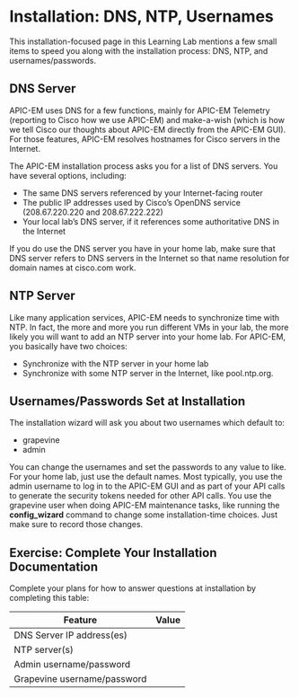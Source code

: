# Installation: DNS, NTP, Usernames
This installation-focused page in this Learning Lab mentions a few small items to speed you along with the installation process: DNS, NTP, and usernames/passwords.

## DNS Server
APIC-EM uses DNS for a few functions, mainly for APIC-EM Telemetry (reporting to Cisco how we use APIC-EM) and make-a-wish (which is how we tell Cisco our thoughts about APIC-EM directly from the APIC-EM GUI). For those features, APIC-EM resolves hostnames for Cisco servers in the Internet.

The APIC-EM installation process asks you for a list of DNS servers. You have several options, including:
- The same DNS servers referenced by your Internet-facing router
- The public IP addresses used by Cisco’s OpenDNS service (208.67.220.220 and 208.67.222.222)
- Your local lab’s DNS server, if it references some authoritative DNS in the Internet

If you do use the DNS server you have in your home lab, make sure that DNS server refers to DNS servers in the Internet so that name resolution for domain names at cisco.com work.

## NTP Server
Like many application services, APIC-EM needs to synchronize time with NTP. In fact, the more and more you run different VMs in your lab, the more likely you will want to add an NTP server into your home lab.
For APIC-EM, you basically have two choices:
- Synchronize with the NTP server in your home lab
- Synchronize with some NTP server in the Internet, like pool.ntp.org.

## Usernames/Passwords Set at Installation
The installation wizard will ask you about two usernames which default to:
- grapevine
- admin

You can change the usernames and set the passwords to any value to like. For your home lab, just use the default names. Most typically, you use the admin username to log in to the APIC-EM GUI and as part of your API calls to generate the security tokens needed for other API calls. You use the grapevine user when doing APIC-EM maintenance tasks, like running the **config_wizard** command to change some installation-time choices. Just make sure to record those changes.


## Exercise: Complete Your Installation Documentation
Complete your plans for how to answer questions at installation by completing this table:

Feature|Value     
-------|----------------
DNS Server IP address(es)|
NTP server(s)|
Admin username/password|
Grapevine username/password|
